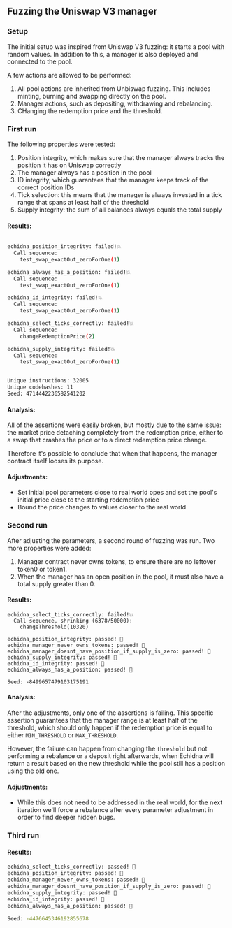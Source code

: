 ## Fuzzing the Uniswap V3 manager

### Setup

The initial setup was inspired from Uniswap V3 fuzzing: it starts a pool with random values. In addition to this, a manager is also deployed and connected to the pool.

A few actions are allowed to be performed:

1. All pool actions are inherited from Unbiswap fuzzing. This includes minting, burning and swapping directly on the pool.
2. Manager actions, such as depositing, withdrawing and rebalancing.
3. CHanging the redemption price and the threshold.

### First run

The following properties were tested:

1. Position integrity, which makes sure that the manager always tracks the position it has on Uniswap correctly
2. The manager always has a position in the pool
3. ID integrity, which guarantees that the manager keeps track of the correct position IDs
4. Tick selection: this means that the manager is always invested in a tick range that spans at least half of the threshold
5. Supply integrity: the sum of all balances always equals the total supply

#### Results:

```bash

echidna_position_integrity: failed!💥
  Call sequence:
    test_swap_exactOut_zeroForOne(1)

echidna_always_has_a_position: failed!💥
  Call sequence:
    test_swap_exactOut_zeroForOne(1)

echidna_id_integrity: failed!💥
  Call sequence:
    test_swap_exactOut_zeroForOne(1)

echidna_select_ticks_correctly: failed!💥
  Call sequence:
    changeRedemptionPrice(2)

echidna_supply_integrity: failed!💥
  Call sequence:
    test_swap_exactOut_zeroForOne(1)


Unique instructions: 32005
Unique codehashes: 11
Seed: 4714442236582541202
```

#### Analysis:

All of the assertions were easily broken, but mostly due to the same issue: the market price detaching completely from the redemption price, either to a swap that crashes the price or to a direct redemption price change.

Therefore it's possible to conclude that when that happens, the manager contract itself looses its purpose.

#### Adjustments:

-   Set initial pool parameters close to real world opes and set the pool's initial price close to the starting redemption price
-   Bound the price changes to values closer to the real world

### Second run

After adjusting the parameters, a second round of fuzzing was run. Two more properties were added:

1. Manager contract never owns tokens, to ensure there are no leftover token0 or token1.
2. When the manager has an open position in the pool, it must also have a total supply greater than 0.

#### Results:

```
echidna_select_ticks_correctly: failed!💥
  Call sequence, shrinking (6378/50000):
    changeThreshold(10320)

echidna_position_integrity: passed! 🎉
echidna_manager_never_owns_tokens: passed! 🎉
echidna_manager_doesnt_have_position_if_supply_is_zero: passed! 🎉
echidna_supply_integrity: passed! 🎉
echidna_id_integrity: passed! 🎉
echidna_always_has_a_position: passed! 🎉

Seed: -8499657479103175191
```

#### Analysis:

After the adjustments, only one of the assertions is failing. This specific assertion guarantees that the manager range is at least half of the threshold, which should only happen if the redemption price is equal to either `MIN_THRESHOLD` or `MAX_THRESHOLD`.

However, the failure can happen from changing the `threshold` but not performing a rebalance or a deposit right afterwards, when Echidna will return a result based on the new threshold while the pool still has a position using the old one.

#### Adjustments:

-   While this does not need to be addressed in the real world, for the next iteration we'll force a rebalance after every parameter adjustment in order to find deeper hidden bugs.

### Third run

#### Results:

```bash
echidna_select_ticks_correctly: passed! 🎉
echidna_position_integrity: passed! 🎉
echidna_manager_never_owns_tokens: passed! 🎉
echidna_manager_doesnt_have_position_if_supply_is_zero: passed! 🎉
echidna_supply_integrity: passed! 🎉
echidna_id_integrity: passed! 🎉
echidna_always_has_a_position: passed! 🎉

Seed: -4476645346192855678
```
